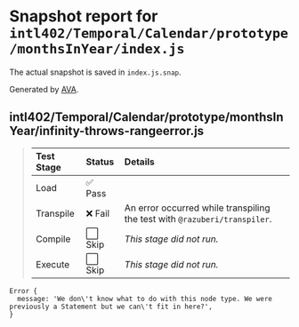 # Snapshot report for `intl402/Temporal/Calendar/prototype/monthsInYear/index.js`

The actual snapshot is saved in `index.js.snap`.

Generated by [AVA](https://avajs.dev).

## intl402/Temporal/Calendar/prototype/monthsInYear/infinity-throws-rangeerror.js

> | Test Stage | Status | Details |
> | :-- | :-- | :-- |
> | Load | ✅ Pass |  |
> | Transpile | ❌ Fail | An error occurred while transpiling the test with `@razuberi/transpiler`. |
> | Compile | ⬜ Skip | *This stage did not run.* |
> | Execute | ⬜ Skip | *This stage did not run.* |

    Error {
      message: 'We don\'t know what to do with this node type. We were previously a Statement but we can\'t fit in here?',
    }
